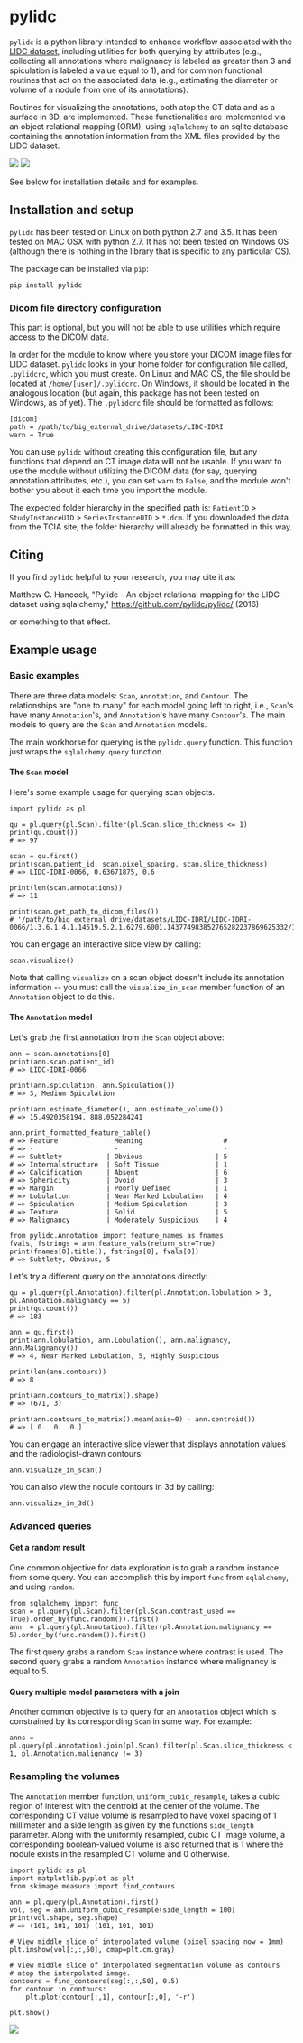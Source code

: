 # pylidc

`pylidc` is a python library intended to enhance workflow associated with the [LIDC dataset](https://wiki.cancerimagingarchive.net/display/Public/LIDC-IDRI), including utilities for both querying by attributes (e.g., collecting all annotations where malignancy is labeled as greater than 3 and spiculation is labeled a value equal to 1), and for common functional routines that act on the associated data (e.g., estimating the diameter or volume of a nodule from one of its annotations). 

Routines for visualizing the annotations, both atop the CT data and as a surface in 3D, are implemented. These functionalities are implemented via an object relational mapping (ORM), using `sqlalchemy` to an sqlite database containing the annotation information from the XML files provided by the LIDC dataset.

![](https://raw.githubusercontent.com/pylidc/pylidc/master/img/viz-in-scan-example.png)
![](https://raw.githubusercontent.com/pylidc/pylidc/master/img/viz-in-3d-example.png)

See below for installation details and for examples.

## Installation and setup

`pylidc` has been tested on Linux on both python 2.7 and 3.5. It has been tested on MAC OSX with python 2.7. It has not been tested on Windows OS (although there is nothing in the library that is specific to any particular OS).

The package can be installed via `pip`:

    pip install pylidc

### Dicom file directory configuration

This part is optional, but you will not be able to use utilities which require access to the DICOM data.

In order for the module to know where you store your DICOM image files for LIDC dataset. `pylidc` looks in your home folder for configuration file called, `.pylidcrc`, which you must create. On Linux and MAC OS, the file should be located at `/home/[user]/.pylidcrc`. On Windows, it should be located in the analogous location (but again, this package has not been tested on Windows, as of yet). The `.pylidcrc` file should be formatted as follows:

    [dicom]
    path = /path/to/big_external_drive/datasets/LIDC-IDRI
    warn = True

You can use `pylidc` without creating this configuration file, but any functions that depend on CT image data will not be usable. If you want to use the module without utilizing the DICOM data (for say, querying annotation attributes, etc.), you can set `warn` to `False`, and the module won't bother you about it each time you import the module.

The expected folder hierarchy in the specified path is: `PatientID` > `StudyInstanceUID` > `SeriesInstanceUID` > `*.dcm`. If you downloaded the data from the TCIA site, the folder hierarchy will already be formatted in this way.

## Citing

If you find `pylidc` helpful to your research, you may cite it as:

Matthew C. Hancock, "Pylidc - An object relational mapping for the LIDC dataset using sqlalchemy," https://github.com/pylidc/pylidc/ (2016)

or something to that effect.

## Example usage

### Basic examples

There are three data models: `Scan`, `Annotation`, and `Contour`. The relationships are "one to many" for each model going left to right, i.e., `Scan`'s have many `Annotation`'s, and `Annotation`'s have many `Contour`'s. The main models to query are the `Scan` and `Annotation` models.

The main workhorse for querying is the `pylidc.query` function. This function just wraps the `sqlalchemy.query` function. 

#### The `Scan` model

Here's some example usage for querying scan objects.

    import pylidc as pl
    
    qu = pl.query(pl.Scan).filter(pl.Scan.slice_thickness <= 1)
    print(qu.count())
    # => 97

    scan = qu.first()
    print(scan.patient_id, scan.pixel_spacing, scan.slice_thickness)
    # => LIDC-IDRI-0066, 0.63671875, 0.6

    print(len(scan.annotations))
    # => 11

    print(scan.get_path_to_dicom_files())
    # '/path/to/big_external_drive/datasets/LIDC-IDRI/LIDC-IDRI-0066/1.3.6.1.4.1.14519.5.2.1.6279.6001.143774983852765282237869625332/1.3.6.1.4.1.14519.5.2.1.6279.6001.430109407146633213496148200410'

You can engage an interactive slice view by calling:

    scan.visualize()

Note that calling `visualize` on a scan object doesn't include its annotation information -- you must call the `visualize_in_scan` member function of an `Annotation` object to do this.

#### The `Annotation` model

Let's grab the first annotation from the `Scan` object above:

    ann = scan.annotations[0]
    print(ann.scan.patient_id)
    # => LIDC-IDRI-0066

    print(ann.spiculation, ann.Spiculation())
    # => 3, Medium Spiculation

    print(ann.estimate_diameter(), ann.estimate_volume())
    # => 15.4920358194, 888.052284241

    ann.print_formatted_feature_table()
    # => Feature              Meaning                    # 
    # => -                    -                          - 
    # => Subtlety           | Obvious                  | 5 
    # => Internalstructure  | Soft Tissue              | 1 
    # => Calcification      | Absent                   | 6 
    # => Sphericity         | Ovoid                    | 3 
    # => Margin             | Poorly Defined           | 1 
    # => Lobulation         | Near Marked Lobulation   | 4 
    # => Spiculation        | Medium Spiculation       | 3 
    # => Texture            | Solid                    | 5 
    # => Malignancy         | Moderately Suspicious    | 4

    from pylidc.Annotation import feature_names as fnames
    fvals, fstrings = ann.feature_vals(return_str=True)
    print(fnames[0].title(), fstrings[0], fvals[0])
    # => Subtlety, Obvious, 5

Let's try a different query on the annotations directly:

    qu = pl.query(pl.Annotation).filter(pl.Annotation.lobulation > 3, pl.Annotation.malignancy == 5)
    print(qu.count())
    # => 183

    ann = qu.first()
    print(ann.lobulation, ann.Lobulation(), ann.malignancy, ann.Malignancy())
    # => 4, Near Marked Lobulation, 5, Highly Suspicious

    print(len(ann.contours))
    # => 8

    print(ann.contours_to_matrix().shape)
    # => (671, 3)

    print(ann.contours_to_matrix().mean(axis=0) - ann.centroid())
    # => [ 0.  0.  0.]

You can engage an interactive slice viewer that displays annotation values and the radiologist-drawn contours:

    ann.visualize_in_scan()

You can also view the nodule contours in 3d by calling:
    
    ann.visualize_in_3d()

### Advanced queries

#### Get a random result

One common objective for data exploration is to grab a random instance from some query. You can accomplish this by import `func` from `sqlalchemy`, and using `random`.

    from sqlalchemy import func
    scan = pl.query(pl.Scan).filter(pl.Scan.contrast_used == True).order_by(func.random()).first()
    ann  = pl.query(pl.Annotation).filter(pl.Annotation.malignancy == 5).order_by(func.random()).first()

The first query grabs a random `Scan` instance where contrast is used. The second query grabs a random `Annotation` instance where malignancy is equal to 5.

#### Query multiple model parameters with a join 

Another common objective is to query for an `Annotation` object which is constrained by its corresponding `Scan` in some way. For example:

    anns = pl.query(pl.Annotation).join(pl.Scan).filter(pl.Scan.slice_thickness < 1, pl.Annotation.malignancy != 3)

### Resampling the volumes

The `Annotation` member function, `uniform_cubic_resample`, takes a cubic region of interest with the centroid at the center of the volume. The corresponding CT value volume is resampled to have voxel spacing of 1 millimeter and a side length as given by the functions `side_length` parameter. Along with the uniformly resampled, cubic CT image volume, a corresponding boolean-valued volume is also returned that is 1 where the nodule exists in the resampled CT volume and 0 otherwise.
    
    import pylidc as pl
    import matplotlib.pyplot as plt
    from skimage.measure import find_contours

    ann = pl.query(pl.Annotation).first()
    vol, seg = ann.uniform_cubic_resample(side_length = 100)
    print(vol.shape, seg.shape)
    # => (101, 101, 101) (101, 101, 101)

    # View middle slice of interpolated volume (pixel spacing now = 1mm)
    plt.imshow(vol[:,:,50], cmap=plt.cm.gray)

    # View middle slice of interpolated segmentation volume as contours
    # atop the interpolated image.
    contours = find_contours(seg[:,:,50], 0.5)
    for contour in contours:
        plt.plot(contour[:,1], contour[:,0], '-r')

    plt.show()

![](https://raw.githubusercontent.com/pylidc/pylidc/master/img/resample-example.png)
